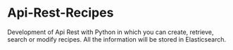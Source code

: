 # Api-Rest-Recipes
Development of Api Rest with Python in which you can create, retrieve, search or modify recipes. All the information will be stored in Elasticsearch.
